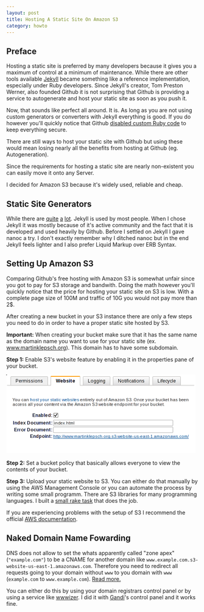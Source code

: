 ```yaml
---
layout: post
title: Hosting A Static Site On Amazon S3
category: howto
---
```


## Preface

Hosting a static site is preferred by many developers because it gives you a maximum of
control at a minimum of maintenance.
While there are other tools available [Jekyll](https://github.com/mojombo/jekyll) became something like a reference
implementation, especially under Ruby developers.
Since Jekyll's creator, Tom Preston Werner, also founded Github it is not surprising that
Github is providing a service to autogenerate and host your static site as soon as you push
it.

Now, that sounds like perfect all around. It is. As long as you are not using custom
generators or converters with Jekyll everything is good.
If you do however you'll quickly notice that Github [disabled custom Ruby code](https://github.com/mojombo/jekyll/issues/325) to keep
everything secure.

<aside><p>
There are still ways to host your static site with Github but using these would mean
losing nearly all the benefits from hosting at Github (eg. Autogeneration).</p></aside>

Since the requirements for hosting a static site are nearly non-existent you can easily move
it onto any Server.

I decided for Amazon S3 because it's widely used, reliable and cheap.

## Static Site Generators

While there are
[quite](http://nanoc.stoneship.org/ "Nanoc") [a](http://middlemanapp.com "Middleman")
[lot](https://www.ruby-toolbox.com/categories/static_website_generation "Ruby-Toolbox Listing").
Jekyll is used by most people. When I chose Jekyll it was mostly because of it's active
community and the fact that it is developed and used heavily by Github.
Before I settled on Jekyll I gave nanoc a try. I don't exactly remember why I ditched nanoc
but in the end Jekyll feels lighter and I also prefer Liquid Markup over ERB
Syntax.

## Setting Up Amazon S3

Comparing Github's free hosting with Amazon S3 is somewhat unfair since you got to pay for
S3 storage and bandwith. Doing the math however you'll quickly notice that the price for
hosting your static site on S3 is low.
With a complete page size of 100M and traffic of 10G you would not pay more than 2$.

After creating a new bucket in your S3 instance there are only a few steps you need to do in
order to have a proper static site hosted by S3.

**Important:** When creating your bucket make sure that it has the same name as the domain
name you want to use for your static site (ex. www.martinklepsch.org). This domain has to
have some subdomain.

**Step 1:** Enable S3's website feature by enabling it in the properties pane of your bucket.

![Website settings in the bucket propertie pane](/images/website-settings-s3.png)

**Step 2:** Set a bucket policy that basically allows everyone to view the contents of your bucket.

<script src="https://gist.github.com/mklappstuhl/4991741.js"></script>

**Step 3:** Upload your static website to S3. You can either do that manually by using the
AWS Management Console or you can automate the process by writing some small programm. There
are S3 libraries for many programming languages.
I built a [small rake
task](https://github.com/mklappstuhl/martinklepsch.org/blob/master/Rakefile
"Rakefile on Github") that does the job.

If you are experiencing problems with the setup of S3 I recommend the official [AWS
documentation](http://docs.amazonwebservices.com/AmazonS3/latest/dev/WebsiteHosting.html
"AWS Static Website Hosting Documentation").

## Naked Domain Name Fowarding

DNS does not allow to set the whats apparently called "zone apex" (`"example.com"`) to be
a CNAME for another domain like `www.example.com.s3-website-us-east-1.amazonaws.com`.
Therefore you need to redirect all requests going to your domain without `www` to you
domain with `www` (`example.com` to `www.example.com`).
[Read more.](https://forums.aws.amazon.com/thread.jspa?threadID=55995
"A thread in AWS forums with good information about the issue")

You can either do this by using your domain registrars control panel or by using a service
like [wwwizer](http://wwwizer.com/naked-domain-redirect). I did it with
[Gandi](http://gandi.net)'s control panel and it works fine.
